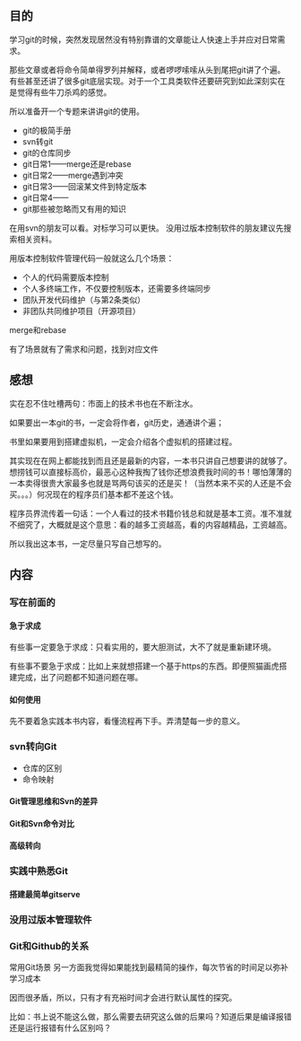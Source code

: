 
## 目的
学习git的时候，突然发现居然没有特别靠谱的文章能让人快速上手并应对日常需求。

那些文章或者将命令简单得罗列并解释，或者啰啰嗦嗦从头到尾把git讲了个遍。有些甚至还讲了很多git底层实现。对于一个工具类软件还要研究到如此深刻实在是觉得有些牛刀杀鸡的感觉。

所以准备开一个专题来讲讲git的使用。

- git的极简手册
- svn转git
- git的仓库同步
- git日常1——merge还是rebase
- git日常2——merge遇到冲突
- git日常3——回滚某文件到特定版本
- git日常4——
- git那些被忽略而又有用的知识

在用svn的朋友可以看。对标学习可以更快。
没用过版本控制软件的朋友建议先搜索相关资料。

用版本控制软件管理代码一般就这么几个场景：
- 个人的代码需要版本控制
- 个人多终端工作，不仅要控制版本，还需要多终端同步
- 团队开发代码维护（与第2条类似）
- 非团队共同维护项目（开源项目）

merge和rebase


有了场景就有了需求和问题，找到对应文件


## 感想
实在忍不住吐槽两句：市面上的技术书也在不断注水。

如果要出一本git的书，一定会将作者，git历史，通通讲个遍；

书里如果要用到搭建虚拟机，一定会介绍各个虚拟机的搭建过程。

其实现在在网上都能找到而且还是最新的内容，一本书只讲自己想要讲的就够了。想捞钱可以直接标高价，最恶心这种我掏了钱你还想浪费我时间的书！哪怕薄薄的一本卖得很贵大家最多也就是骂两句该买的还是买！（当然本来不买的人还是不会买。。。）何况现在的程序员们基本都不差这个钱。

程序员界流传着一句话：一个人看过的技术书籍价钱总和就是基本工资。准不准就不细究了，大概就是这个意思：看的越多工资越高，看的内容越精品，工资越高。

所以我出这本书，一定尽量只写自己想写的。

## 内容
### 写在前面的

#### 急于求成
有些事一定要急于求成：只看实用的，要大胆测试，大不了就是重新建环境。

有些事不要急于求成：比如上来就想搭建一个基于https的东西。即便照猫画虎搭建完成，出了问题都不知道问题在哪。

#### 如何使用
先不要着急实践本书内容，看懂流程再下手。弄清楚每一步的意义。

### svn转向Git
- 仓库的区别
- 命令映射

#### Git管理思维和Svn的差异

#### Git和Svn命令对比

#### 高级转向

### 实践中熟悉Git

#### 搭建最简单gitserve

### 没用过版本管理软件


### Git和Github的关系




常用Git场景
另一方面我觉得如果能找到最精简的操作，每次节省的时间足以弥补学习成本

因而很矛盾，所以，只有才有充裕时间才会进行默认属性的探究。

比如：书上说不能这么做，那么需要去研究这么做的后果吗？知道后果是编译报错还是运行报错有什么区别吗？